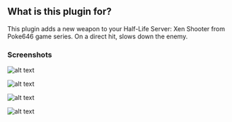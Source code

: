 ## What is this plugin for?

This plugin adds a new weapon to your Half-Life Server: Xen Shooter from Poke646 game series. On a direct hit, slows down the enemy.

### Screenshots

![alt text](https://github.com/mrglaster/MyLittleAMXPlugins/blob/main/Half-Life/Weaponmod/Xen%20shooter/screenshots/xs1.jpg)

![alt text](https://github.com/mrglaster/MyLittleAMXPlugins/blob/main/Half-Life/Weaponmod/Xen%20shooter/screenshots/xs2.jpg)

![alt text](https://github.com/mrglaster/MyLittleAMXPlugins/blob/main/Half-Life/Weaponmod/Xen%20shooter/screenshots/xs3.jpg)

![alt text](https://github.com/mrglaster/MyLittleAMXPlugins/blob/main/Half-Life/Weaponmod/Xen%20shooter/screenshots/xs4.jpg)
